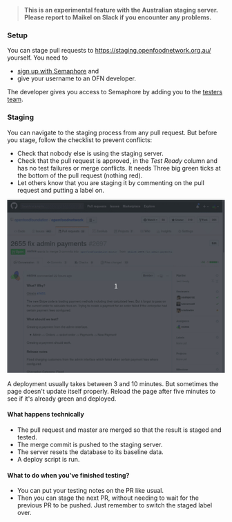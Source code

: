 > **This is an experimental feature with the Australian staging server. Please report to Maikel on Slack if you encounter any problems.**

### Setup

You can stage pull requests to https://staging.openfoodnetwork.org.au/ yourself. You need to
- [sign up with Semaphore](https://semaphoreci.com/users/sign_up) and
- give your username to an OFN developer.

The developer gives you access to Semaphore by adding you to the [testers team](https://semaphoreci.com/organizations/openfoodfoundation/teams/testers).

### Staging

You can navigate to the staging process from any pull request. But before you stage, follow the checklist to prevent conflicts:

- Check that nobody else is using the staging server.
- Check that the pull request is approved, in the *Test Ready* column and has no test failures or merge conflicts. It needs Three big green ticks at the bottom of the pull request (nothing red).
- Let others know that you are staging it by commenting on the pull request and putting a label on.

![animation of staging with Semaphore](stage-with-Semaphore.gif)

A deployment usually takes between 3 and 10 minutes. But sometimes the page doesn't update itself properly. Reload the page after five minutes to see if it's already green and deployed.

#### What happens technically

- The pull request and master are merged so that the result is staged and tested.
- The merge commit is pushed to the staging server.
- The server resets the database to its baseline data.
- A deploy script is run.

#### What to do when you've finished testing?

- You can put your testing notes on the PR like usual.
- Then you can stage the next PR, without needing to wait for the previous PR to be pushed. Just remember to switch the staged label over.
